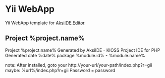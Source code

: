 

Yii WebApp
==========

Yii WebApp template for [AksiIDE Editor](http://aksiide.com "AksiIDE Editor")

Project %project.name%
-------------
Project %project.name%
Generated by AksiIDE - KIOSS Project IDE for PHP
Generated date %date%
package  %module.id% - %module.name%

note:
After installed, 
goto your http://your-url/your-path/index.php?r=gii
maybe: %url%/index.php?r=gii
Password = password
